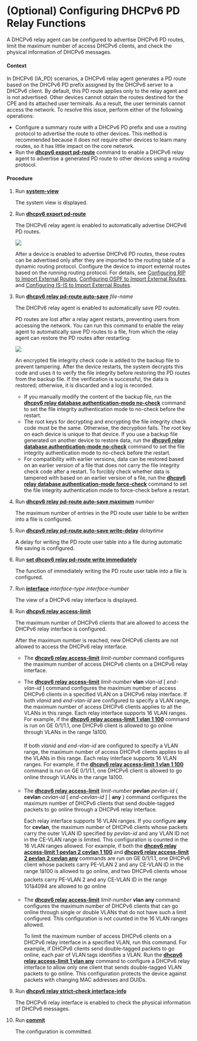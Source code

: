 (Optional) Configuring DHCPv6 PD Relay Functions
================================================

A DHCPv6 relay agent can be configured to advertise DHCPv6 PD routes, limit the maximum number of access DHCPv6 clients, and check the physical information of DHCPv6 messages.

#### Context

In DHCPv6 (IA\_PD) scenarios, a DHCPv6 relay agent generates a PD route based on the DHCPv6 PD prefix assigned by the DHCPv6 server to a DHCPv6 client. By default, this PD route applies only to the relay agent and is not advertised. Other devices cannot obtain the routes destined for the CPE and its attached user terminals. As a result, the user terminals cannot access the network. To resolve this issue, perform either of the following operations:

* Configure a summary route with a DHCPv6 PD prefix and use a routing protocol to advertise the route to other devices. This method is recommended because it does not require other devices to learn many routes, so it has little impact on the core network.
* Run the [**dhcpv6 export pd-route**](cmdqueryname=dhcpv6+export+pd-route) command to enable a DHCPv6 relay agent to advertise a generated PD route to other devices using a routing protocol.


#### Procedure

1. Run [**system-view**](cmdqueryname=system-view)
   
   
   
   The system view is displayed.
2. Run [**dhcpv6 export pd-route**](cmdqueryname=dhcpv6+export+pd-route)
   
   
   
   The DHCPv6 relay agent is enabled to automatically advertise DHCPv6 PD routes.
   
   
   
   ![](../../../../public_sys-resources/note_3.0-en-us.png) 
   
   After a device is enabled to advertise DHCPv6 PD routes, these routes can be advertised only after they are imported to the routing table of a dynamic routing protocol. Configure the device to import external routes based on the running routing protocol. For details, see [Configuring RIP to Import External Routes](dc_vrp_rip_cfg_0026.html), [Configuring OSPF to Import External Routes](dc_vrp_route-policy_cfg_0039.html), and [Configuring IS-IS to Import External Routes](dc_vrp_route-policy_cfg_0040.html).
3. Run [**dhcpv6 relay pd-route auto-save**](cmdqueryname=dhcpv6+relay+pd-route+auto-save) *file-name*
   
   
   
   The DHCPv6 relay agent is enabled to automatically save PD routes.
   
   
   
   PD routes are lost after a relay agent restarts, preventing users from accessing the network. You can run this command to enable the relay agent to automatically save PD routes to a file, from which the relay agent can restore the PD routes after restarting.
   
   ![](../../../../public_sys-resources/note_3.0-en-us.png) 
   
   An encrypted file integrity check code is added to the backup file to prevent tampering. After the device restarts, the system decrypts this code and uses it to verify the file integrity before restoring the PD routes from the backup file. If the verification is successful, the data is restored; otherwise, it is discarded and a log is recorded.
   
   * If you manually modify the content of the backup file, run the [**dhcpv6 relay database authentication-mode no-check**](cmdqueryname=dhcpv6+relay+database+authentication-mode+no-check) command to set the file integrity authentication mode to no-check before the restart.
   * The root keys for decrypting and encrypting the file integrity check code must be the same. Otherwise, the decryption fails. The root key on each device is unique to that device. If you use a backup file generated on another device to restore data, run the [**dhcpv6 relay database authentication-mode no-check**](cmdqueryname=dhcpv6+relay+database+authentication-mode+no-check) command to set the file integrity authentication mode to no-check before the restart.
   * For compatibility with earlier versions, data can be restored based on an earlier version of a file that does not carry the file integrity check code after a restart. To forcibly check whether data is tampered with based on an earlier version of a file, run the [**dhcpv6 relay database authentication-mode force-check**](cmdqueryname=dhcpv6+relay+database+authentication-mode+force-check) command to set the file integrity authentication mode to force-check before a restart.
4. Run [**dhcpv6 relay pd-route auto-save maximum**](cmdqueryname=dhcpv6+relay+pd-route+auto-save+maximum) *number*
   
   
   
   The maximum number of entries in the PD route user table to be written into a file is configured.
5. Run [**dhcpv6 relay pd-route auto-save write-delay**](cmdqueryname=dhcpv6+relay+pd-route+auto-save+write-delay) *delaytime*
   
   
   
   A delay for writing the PD route user table into a file during automatic file saving is configured.
6. Run [**set dhcpv6 relay pd-route write immediately**](cmdqueryname=set+dhcpv6+relay+pd-route+write+immediately)
   
   
   
   The function of immediately writing the PD route user table into a file is configured.
7. Run [**interface**](cmdqueryname=interface) *interface-type* *interface-number*
   
   
   
   The view of a DHCPv6 relay interface is displayed.
8. Run [**dhcpv6 relay access-limit**](cmdqueryname=dhcpv6+relay+access-limit)
   
   
   
   The maximum number of DHCPv6 clients that are allowed to access the DHCPv6 relay interface is configured.
   
   After the maximum number is reached, new DHCPv6 clients are not allowed to access the DHCPv6 relay interface.
   
   
   
   * The [**dhcpv6 relay access-limit**](cmdqueryname=dhcpv6+relay+access-limit) *limit-number* command configures the maximum number of access DHCPv6 clients on a DHCPv6 relay interface.
   * The [**dhcpv6 relay access-limit**](cmdqueryname=dhcpv6+relay+access-limit) *limit-number* **vlan** *vlan-id* [ *end-vlan-id* ] command configures the maximum number of access DHCPv6 clients in a specified VLAN on a DHCPv6 relay interface. If both *vlanid* and *end-vlan-id* are configured to specify a VLAN range, the maximum number of access DHCPv6 clients applies to all the VLANs in this range. Each relay interface supports 16 VLAN ranges. For example, if the [**dhcpv6 relay access-limit 1 vlan 1 100**](cmdqueryname=dhcpv6+relay+access-limit+1+vlan+1+100) command is run on GE 0/1/1.1, one DHCPv6 client is allowed to go online through VLANs in the range 1â100.
     
     If both *vlanid* and *end-vlan-id* are configured to specify a VLAN range, the maximum number of access DHCPv6 clients applies to all the VLANs in this range. Each relay interface supports 16 VLAN ranges. For example, if the [**dhcpv6 relay access-limit 1 vlan 1 100**](cmdqueryname=dhcpv6+relay+access-limit+1+vlan+1+100) command is run on GE 0/1/1.1, one DHCPv6 client is allowed to go online through VLANs in the range 1â100.
   * The [**dhcpv6 relay access-limit**](cmdqueryname=dhcpv6+relay+access-limit) *limit-number* **pevlan** *pevlan-id* { **cevlan** *cevlan-id* [ *end-cevlan-id* ] | **any** } command configures the maximum number of DHCPv6 clients that send double-tagged packets to go online through a DHCPv6 relay interface.
     
     Each relay interface supports 16 VLAN ranges. If you configure **any** for **cevlan**, the maximum number of DHCPv6 clients whose packets carry the outer VLAN ID specified by *pevlan-id* and any VLAN ID not in the CE-VLAN range is limited. This configuration is counted in the 16 VLAN ranges allowed. For example, if both the [**dhcpv6 relay access-limit 1 pevlan 2 cevlan 1 100**](cmdqueryname=dhcpv6+relay+access-limit+1+pevlan+2+cevlan+1+100) and [**dhcpv6 relay access-limit 2 pevlan 2 cevlan any**](cmdqueryname=dhcpv6+relay+access-limit+2+pevlan+2+cevlan+any) commands are run on GE 0/1/1.1, one DHCPv6 client whose packets carry PE-VLAN 2 and any CE-VLAN ID in the range 1â100 is allowed to go online, and two DHCPv6 clients whose packets carry PE-VLAN 2 and any CE-VLAN ID in the range 101â4094 are allowed to go online
   * The [**dhcpv6 relay access-limit**](cmdqueryname=dhcpv6+relay+access-limit) *limit-number* **vlan** **any** command configures the maximum number of DHCPv6 clients that can go online through single or double VLANs that do not have such a limit configured. This configuration is not counted in the 16 VLAN ranges allowed.
     
     To limit the maximum number of access DHCPv6 clients on a DHCPv6 relay interface in a specified VLAN, run this command. For example, if DHCPv6 clients send double-tagged packets to go online, each pair of VLAN tags identifies a VLAN. Run the [**dhcpv6 relay access-limit 1 vlan any**](cmdqueryname=dhcpv6+relay+access-limit+1+vlan+any) command to configure a DHCPv6 relay interface to allow only one client that sends double-tagged VLAN packets to go online. This configuration protects the device against packets with changing MAC addresses and DUIDs.
9. Run [**dhcpv6 relay strict-check interface-info**](cmdqueryname=dhcpv6+relay+strict-check+interface-info)
   
   
   
   The DHCPv6 relay interface is enabled to check the physical information of DHCPv6 messages.
10. Run [**commit**](cmdqueryname=commit)
    
    
    
    The configuration is committed.